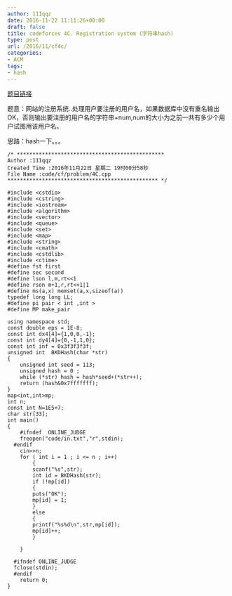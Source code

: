 ```yaml
---
author: 111qqz
date: 2016-11-22 11:11:26+00:00
draft: false
title: codeforces 4C. Registration system (字符串hash)
type: post
url: /2016/11/cf4c/
categories:
- ACM
tags:
- hash
---
```


[题目链接](http://codeforces.com/problemset/problem/4/C)

题意：网站的注册系统..处理用户要注册的用户名，如果数据库中没有重名输出OK，否则输出要注册的用户名的字符串+num,num的大小为之前一共有多少个用户试图用该用户名。

思路：hash一下。。。

    
    /* ***********************************************
    Author :111qqz
    Created Time :2016年11月22日 星期二 19时00分58秒
    File Name :code/cf/problem/4C.cpp
    ************************************************ */
    
    #include <cstdio>
    #include <cstring>
    #include <iostream>
    #include <algorithm>
    #include <vector>
    #include <queue>
    #include <set>
    #include <map>
    #include <string>
    #include <cmath>
    #include <cstdlib>
    #include <ctime>
    #define fst first
    #define sec second
    #define lson l,m,rt<<1
    #define rson m+1,r,rt<<1|1
    #define ms(a,x) memset(a,x,sizeof(a))
    typedef long long LL;
    #define pi pair < int ,int >
    #define MP make_pair
    
    using namespace std;
    const double eps = 1E-8;
    const int dx4[4]={1,0,0,-1};
    const int dy4[4]={0,-1,1,0};
    const int inf = 0x3f3f3f3f;
    unsigned int  BKDHash(char *str)
    {
        unsigned int seed = 113;
        unsigned hash = 0 ;
        while (*str) hash = hash*seed+(*str++);
        return (hash&0x7fffffff);
    }
    map<int,int>mp;
    int n;
    const int N=1E5+7;
    char str[33];
    int main()
    {
    	#ifndef  ONLINE_JUDGE 
    	freopen("code/in.txt","r",stdin);
      #endif
    	cin>>n;
    	for ( int i = 1 ; i <= n ; i++)
        	{
    	    scanf("%s",str);
    	    int id = BKDHash(str);
    	    if (!mp[id])
    	    {
    		puts("OK");
    		mp[id] = 1;
    	    }
    	    else
    	    {
    		printf("%s%d\n",str,mp[id]);
    		mp[id]++;
    	    }
    	    
    	}
    
      #ifndef ONLINE_JUDGE  
      fclose(stdin);
      #endif
        return 0;
    }
    





